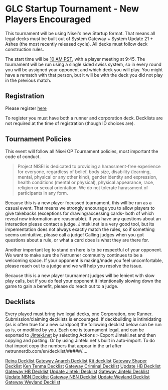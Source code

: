 # GLC Startup Tournament - New Players Encouraged

This tournament will be using Nisei's new Startup format. That means all legal decks must be built out of System Gateway + System Update 21 + Ashes (the most recently released cycle). All decks must follow deck construction rules.

The start time will be [10 AM PST](https://time.is/Los_Angeles), with a player meeting at 9:45. The tournament will be run using a single sided swiss system, so in every round you will be assigned your opponent and which deck you will play. You might have a rematch with that person, but it will be with the deck you did not play in the previous match.

## Registration

Please register [here](https://docs.google.com/forms/d/1XYeIidJ0xXI8gGNFwyc79ll_1J71JB5-QUGYBkykjo0/edit)

To register you must have both a runner and corporation deck. Decklists are not required at the time of registration (though ID choices are).

## Tournament Policies
This event will follow all Nisei OP Tournament policies, most important the code of conduct.

> Project NISEl is dedicated to providing a harassment-free experience for everyone, regardless of belief, body size, disability (learning, mental, physical or any other kind), gender identity and expression, health conditions (mental or physical), physical appearance, race, religion or sexual orientation. We do not tolerate harassment of participants in any form.

Because this is a new player focussed tournament, this will be run as a casual event. That means we strongly encourage you to allow players to give takebacks (exceptions for drawing/accessing cards- both of which reveal new information are reasonable). If you have any questions about an interaction please contact a judge. Jinteki.net is a very good tool, but its impementation does not always exactly match the rules, so if something seems unintuitive, please call a judge! Calling judges when you got questions about a rule, or what a card does is what they are there for.

Another important leg to stand on here is to be respectful of your opponent. We want to make sure the Netrunner community continues to be a welcoming space. If your opponent is making/made you feel uncomfortable, please reach out to a judge and we will help you resolve the issue.

Because this is a new player tournament judges will be lenient with slow play calls, but if you do feel your opponent it intentionally slowing down the game to gain a benefit, please do reach out to a judge.

## Decklists

Every played must bring two legal decks, one Corporation, one Runner. Submission/claiming decklists is encouraged. If deckbuilding is intimidating (as is often true for a new cardpool) the following decklist below can be run as is, or modified by you. Each one is tournament legal, and can be exported to [Jinteki.net](jinteki.net) by selecting Actions > Export Jinteki.net and then copying and pasting. Or by using Jinteki.net's built in auto-import. To do that import copy the numbers that appear in the url after netrunnerdb.com/en/decklist/#####/....

[Reina Decklist]()
[Gateway Anarch Decklist]()
[Kit decklist]()
[Gateway Shaper Decklist]()
[Ken Tenma Decklist]()
[Gateway Criminal Decklist]()
[Update HB Decklist]()
[Gateway HB Decklist]()
[Update Jinteki Decklist]()
[Gateway Jinteki Decklist]()
[Update NBN Decklist]()
[Gateway NBN Decklist]()
[Update Weyland Decklist]()
[Gateway Weyland Decklist]()